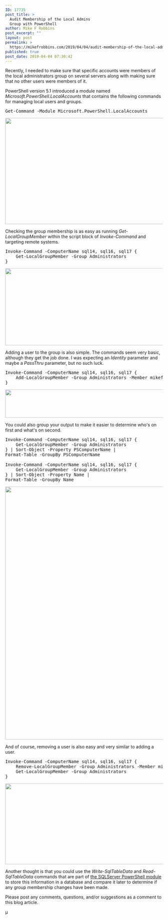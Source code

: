 ```yaml
---
ID: 17735
post_title: >
  Audit Membership of the Local Admins
  Group with PowerShell
author: Mike F Robbins
post_excerpt: ""
layout: post
permalink: >
  https://mikefrobbins.com/2019/04/04/audit-membership-of-the-local-admins-group-with-powershell/
published: true
post_date: 2019-04-04 07:30:42
---
```

Recently, I needed to make sure that specific accounts were members of the local administrators group on several servers along with making sure that no other users were members of it.

PowerShell version 5.1 introduced a module named <em>Microsoft.PowerShell.LocalAccounts</em> that contains the following commands for managing local users and groups.
<pre class="lang:ps decode:true">Get-Command -Module Microsoft.PowerShell.LocalAccounts</pre>
<a href="https://mikefrobbins.com/wp-content/uploads/2019/04/audit-local-groups1a.jpg"><img class="alignnone size-full wp-image-17736" src="https://mikefrobbins.com/wp-content/uploads/2019/04/audit-local-groups1a.jpg" alt="" width="859" height="339" /></a>

Checking the group membership is as easy as running <em>Get-LocalGroupMember</em> within the script block of <em>Invoke-Command</em> and targeting remote systems.
<pre class="lang:ps decode:true">Invoke-Command -ComputerName sql14, sql16, sql17 {
    Get-LocalGroupMember -Group Administrators
}</pre>
<a href="https://mikefrobbins.com/wp-content/uploads/2019/04/audit-local-groups2a.jpg"><img class="alignnone size-full wp-image-17737" src="https://mikefrobbins.com/wp-content/uploads/2019/04/audit-local-groups2a.jpg" alt="" width="859" height="246" /></a>

Adding a user to the group is also simple. The commands seem very basic, although they get the job done. I was expecting an <em>Identity</em> parameter and maybe a <em>PassThru</em> parameter, but no such luck.
<pre class="lang:ps decode:true">Invoke-Command -ComputerName sql14, sql16, sql17 {
    Add-LocalGroupMember -Group Administrators -Member mikefrobbins\mike0
}</pre>
<a href="https://mikefrobbins.com/wp-content/uploads/2019/04/audit-local-groups3a.jpg"><img class="alignnone size-full wp-image-17738" src="https://mikefrobbins.com/wp-content/uploads/2019/04/audit-local-groups3a.jpg" alt="" width="859" height="90" /></a>

You could also group your output to make it easier to determine who's on first and what's on second.
<pre class="lang:ps decode:true ">Invoke-Command -ComputerName sql14, sql16, sql17 {
    Get-LocalGroupMember -Group Administrators
} | Sort-Object -Property PSComputerName |
Format-Table -GroupBy PSComputerName

Invoke-Command -ComputerName sql14, sql16, sql17 {
    Get-LocalGroupMember -Group Administrators
} | Sort-Object -Property Name |
Format-Table -GroupBy Name</pre>
<a href="https://mikefrobbins.com/wp-content/uploads/2019/04/audit-local-groups4a.jpg"><img class="alignnone size-full wp-image-17740" src="https://mikefrobbins.com/wp-content/uploads/2019/04/audit-local-groups4a.jpg" alt="" width="859" height="808" /></a>

And of course, removing a user is also easy and very similar to adding a user.
<pre class="lang:ps decode:true ">Invoke-Command -ComputerName sql14, sql16, sql17 {
    Remove-LocalGroupMember -Group Administrators -Member mikefrobbins\mike0
    Get-LocalGroupMember -Group Administrators
}</pre>
<a href="https://mikefrobbins.com/wp-content/uploads/2019/04/audit-local-groups5a.jpg"><img class="alignnone size-full wp-image-17741" src="https://mikefrobbins.com/wp-content/uploads/2019/04/audit-local-groups5a.jpg" alt="" width="859" height="258" /></a>

Another thought is that you could use the <em>Write-SqlTableData</em> and <em>Read-SqlTableData</em> commands that are part of <a href="https://docs.microsoft.com/en-us/sql/powershell/download-sql-server-ps-module" target="_blank" rel="noopener noreferrer">the SQLServer PowerShell module</a> to store this information in a database and compare it later to determine if any group membership changes have been made.

Please post any comments, questions, and/or suggestions as a comment to this blog article.

µ